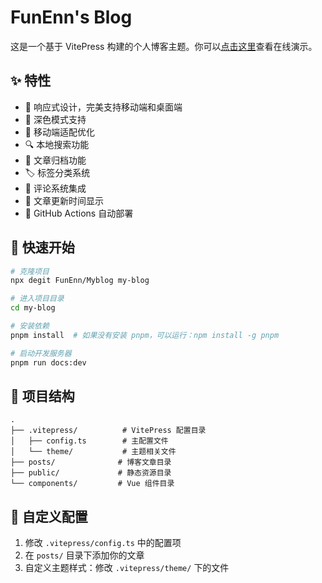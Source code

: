 # FunEnn's Blog

这是一个基于 VitePress 构建的个人博客主题。你可以[点击这里](https://funenn.github.io/Myblog/)查看在线演示。

## ✨ 特性

- 🎨 响应式设计，完美支持移动端和桌面端
- 🌙 深色模式支持
- 📱 移动端适配优化
- 🔍 本地搜索功能
- 📖 文章归档功能
- 🏷️ 标签分类系统
- 💬 评论系统集成
- 📅 文章更新时间显示
- 🤖 GitHub Actions 自动部署
## 🚀 快速开始

```bash
# 克隆项目
npx degit FunEnn/Myblog my-blog

# 进入项目目录
cd my-blog

# 安装依赖
pnpm install  # 如果没有安装 pnpm，可以运行：npm install -g pnpm

# 启动开发服务器
pnpm run docs:dev
```

## 📝 项目结构

```
.
├── .vitepress/          # VitePress 配置目录
│   ├── config.ts        # 主配置文件
│   └── theme/           # 主题相关文件
├── posts/              # 博客文章目录
├── public/             # 静态资源目录
└── components/         # Vue 组件目录
```

## 🔧 自定义配置

1. 修改 `.vitepress/config.ts` 中的配置项
2. 在 `posts/` 目录下添加你的文章
3. 自定义主题样式：修改 `.vitepress/theme/` 下的文件
